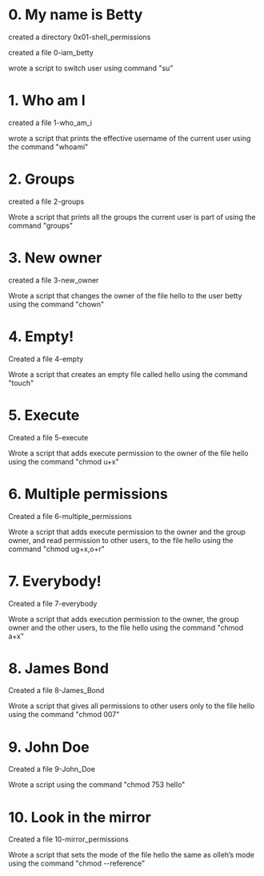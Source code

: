 # 0. My name is Betty

created a directory 0x01-shell_permissions

created a file 0-iam_betty

wrote a script to switch user using command "su"

# 1. Who am I

created a file 1-who_am_i

wrote a script that prints the effective username of the current user using the command "whoami"

# 2. Groups

created a file 2-groups

Wrote a script that prints all the groups the current user is part of using the command "groups"

# 3. New owner

created a file 3-new_owner

Wrote a script that changes the owner of the file hello to the user betty using the command "chown"

# 4. Empty!

Created a file 4-empty

Wrote a script that creates an empty file called hello using the command "touch"

# 5. Execute

Created a file 5-execute

Wrote  a script that adds execute permission to the owner of the file hello using the command "chmod u+x"

# 6. Multiple permissions

Created a file 6-multiple_permissions

Wrote a script that adds execute permission to the owner and the group owner, and read permission to other users, to the file hello using the command "chmod ug+x,o+r"

# 7. Everybody!

Created a file 7-everybody

Wrote a script that adds execution permission to the owner, the group owner and the other users, to the file hello using the command "chmod a+x"

# 8. James Bond

Created a file 8-James_Bond

Wrote a script that gives all  permissions to other users only to the file hello using the command "chmod 007"

# 9. John Doe

Created a file 9-John_Doe

Wrote a script using the command "chmod 753 hello"

# 10. Look in the mirror

Created a file 10-mirror_permissions

Wrote a script that  sets the mode of the file hello the same as olleh’s mode using the command "chmod --reference"


























